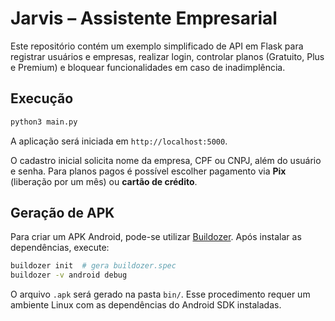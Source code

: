 # Jarvis – Assistente Empresarial

Este repositório contém um exemplo simplificado de API em Flask para registrar usuários e empresas, realizar login, controlar planos (Gratuito, Plus e Premium) e bloquear funcionalidades em caso de inadimplência.

## Execução

```bash
python3 main.py
```

A aplicação será iniciada em `http://localhost:5000`.

O cadastro inicial solicita nome da empresa, CPF ou CNPJ, além do usuário e senha. Para planos pagos é possível escolher pagamento via **Pix** (liberação por um mês) ou **cartão de crédito**.

## Geração de APK

Para criar um APK Android, pode-se utilizar [Buildozer](https://github.com/kivy/buildozer). Após instalar as dependências, execute:

```bash
buildozer init  # gera buildozer.spec
buildozer -v android debug
```

O arquivo `.apk` será gerado na pasta `bin/`. Esse procedimento requer um ambiente Linux com as dependências do Android SDK instaladas.
